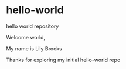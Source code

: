 # hello-world
hello world repository

Welcome world, 

My name is Lily Brooks 

Thanks for exploring my initial hello-world repo
